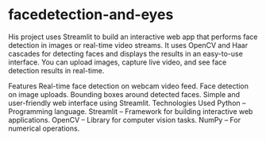 # facedetection-and-eyes


His project uses Streamlit to build an interactive web app that performs face detection in images or real-time video streams. It uses OpenCV and Haar cascades for detecting faces and displays the results in an easy-to-use interface. You can upload images, capture live video, and see face detection results in real-time.

Features
Real-time face detection on webcam video feed.
Face detection on image uploads.
Bounding boxes around detected faces.
Simple and user-friendly web interface using Streamlit.
Technologies Used
Python – Programming language.
Streamlit – Framework for building interactive web applications.
OpenCV – Library for computer vision tasks.
NumPy – For numerical operations.
